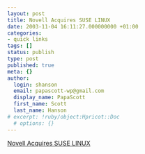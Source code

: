 ```yaml
---
layout: post
title: Novell Acquires SUSE LINUX
date: 2003-11-04 16:11:27.000000000 +01:00
categories:
- quick links
tags: []
status: publish
type: post
published: true
meta: {}
author:
  login: shanson
  email: papascott-wp@gmail.com
  display_name: PapaScott
  first_name: Scott
  last_name: Hanson
# excerpt: !ruby/object:Hpricot::Doc
  # options: {}
---
```

<p><a title="$210 Million" href="http://www.suse.com/us/company/press/press_releases/archive03/novell_suse.html">Novell Acquires SUSE LINUX</a></p>
